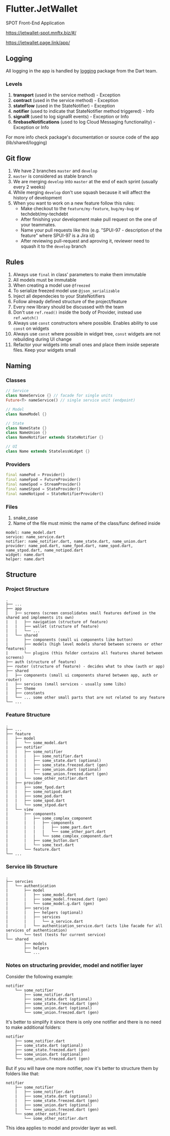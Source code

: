 # Flutter.JetWallet

SPOT Front-End Application

<https://jetwallet-spot.mnftx.biz/#/>

<https://jetwallet.page.link/app/>

## Logging

All logging in the app is handled by [logging](https://pub.dev/packages/logging) package from the Dart team.

### Levels

1. **transport** (used in the service method) - Exception
2. **contract** (used in the service method) - Exception
3. **stateFlow** (used in the StateNotifier) - Exception
4. **notifier** (used to indicate that StateNotifier method triggered) - Info
5. **signalR** (used to log signalR events) - Exception or Info
6. **firebaseNotifications** (used to log Cloud Messaging functionality) - Exception or Info

For more info check package's documentation or source code of the app (lib/shared/logging)

## Git flow

1. We have 2 branches `master` and `develop`
2. `master` is considered as stable branch
3. We are merging `develop` into `master` at the end of each sprint (usually every 2 weeks)
4. While merging `develop` don't use squash because it will affect the history of development
5. When you want to work on a new feature follow this rules:
   * Make checkout to the `feature/my-feature`, `bug/my-bug` or techdebt/my-techdebt
   * After finishing your development make pull request on the one of your teammates.
   * Name your pull requests like this (e.g. "SPUI-97 - description of the feature" where SPUI-97 is a Jira id)
   * After reviewing pull-request and aproving it, reviewer need to squash it to the `develop` branch

## Rules

1. Always use `final` in class' parameters to make them immutable
2. All models must be immutable
3. When creating a model use `@freezed`
4. To serialize freezed model use `@json_serializable`
5. Inject all dependecies to your StateNotifiers
6. Follow already defined structure of the project/feature
7. Every new library should be discussed with the team
8. Don't use `ref.read()` inside the body of Provider, instead use `ref.watch()`
9. Always use `const` constructors where possible. Enables ability to use `const` on widgets
10. Always use `const` where possible in widget tree, `const` widgets are not rebuilding during UI change
11. Refactor your widgets into small ones and place them inside seperate files. Keep your widgets small

## Naming

### Classes

```dart
// Service
class NameService {} // facade for single units
Future<T> nameService() // single service unit (endpoint)

// Model
class NameModel {}

// State
class NameState {}
class NameUnion {}
class NameNotifier extends StateNotifier {}

// UI
class Name extends StatelessWidget {}
```

### Providers

```dart
final namePod = Provider()
final nameFpod = FutureProvider()
final nameSpod = StreamProvider()
final nameStpod = StateProvider()
final nameNotipod = StateNotifierProvider()
```

### Files

1. snake_case
2. Name of the file must mimic the name of the class/func defined inside

```text
model: name_model.dart
service: name_service.dart
notifier: name_notifier.dart, name_state.dart, name_union.dart
provider: name_pod.dart, name_fpod.dart, name_spod.dart, name_stpod.dart, name_notipod.dart
widget: name.dart
helper: name.dart
```

## Structure

### Project Structure

```text
.
├── ...
├── app                      
│   ├── screens (screen consolidates small features defined in the shared and implements its own)
|   |   ├── navigation (structure of feature)
|   |   ├── wallet (structure of feature)
|   |   └── ...
|   └── shared
|       ├── components (small ui components like button)
|       ├── models (high level models shared between screens or other features)
|       └── plugins (this folder contains all features shared between screens)
├── auth (structure of feature)
├── router (structure of feature) - decides what to show (auth or app)
├── shared
|   ├── components (small ui components shared between app, auth or router)
|   ├── services (small services - usually some libs)
|   ├── theme
|   ├── constants
|   └── ... some other small parts that are not related to any feature
└── ...
```

### Feature Structure

```text
.
├── ...
├── feature                      
│   ├── model
|   |   └── some_model.dart
|   ├── notifier
|   |   ├── some_notifier
|   |   |   ├── some_notifier.dart
|   |   |   ├── some_state.dart (optional)
|   |   |   ├── some_state.freezed.dart (gen)
|   |   |   ├── some_union.dart (optional)
|   |   |   └── some_union.freezed.dart (gen)
|   |   └── some_other_notifier.dart  
|   ├── provider
|   |   ├── some_fpod.dart 
|   |   ├── some_notipod.dart 
|   |   ├── some_pod.dart 
|   |   ├── some_spod.dart 
|   |   └── some_stpod.dart  
|   └── view
|       ├── components
|       |   ├── some_complex_component
|       |   |   ├── components
|       |   |   |   ├── some_part.dart
|       |   |   |   └── some_other_part.dart
|       |   |   └── some_complex_component.dart
|       |   ├── some_button.dart
|       |   └── some_text.dart
|       └── feature.dart  
└── ...
```

### Service lib Structure

```text
.
├── servcies                      
│   └── authentication
|       ├── model
|       |   ├── some_model.dart
|       |   ├── some_model.freezed.dart (gen)
|       |   └── some_model.g.dart (gen)
|       ├── service
|       |   ├── helpers (optional)
|       |   ├── services
|       |   |   └── a_service.dart
|       |   └── authentication_service.dart (acts like facade for all services of authentication)
|       └── test (tests for current service)
└── shared
        ├── models
        ├── helpers
        └── ...

```

### Notes on structuring provider, model and notifier layer

Consider the following example:

```text
notifier
    └── some_notifier
        ├── some_notifier.dart
        ├── some_state.dart (optional)
        ├── some_state.freezed.dart (gen)
        ├── some_union.dart (optional)
        └── some_union.freezed.dart (gen)
```

It's better to simplify it since there is only one notifier and there is no need to make additional folders:

```text
notifier
    ├── some_notifier.dart
    ├── some_state.dart (optional)
    ├── some_state.freezed.dart (gen)
    ├── some_union.dart (optional)
    └── some_union.freezed.dart (gen)
```

But if you will have one more notifier, now it's better to structure them by folders like that:

```text
notifier
    ├── some_notifier
    |   ├── some_notifier.dart
    |   ├── some_state.dart (optional)
    |   ├── some_state.freezed.dart (gen)
    |   ├── some_union.dart (optional)
    |   └── some_union.freezed.dart (gen)
    └── some_other_notifier
        └── some_other_notifier.dart 
```

This idea applies to model and provider layer as well.
